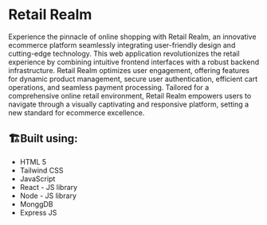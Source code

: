 # Retail Realm

Experience the pinnacle of online shopping with Retail Realm, an innovative ecommerce platform seamlessly integrating user-friendly design and cutting-edge technology. This web application revolutionizes the retail experience by combining intuitive frontend interfaces with a robust backend infrastructure. Retail Realm optimizes user engagement, offering features for dynamic product management, secure user authentication, efficient cart operations, and seamless payment processing. Tailored for a comprehensive online retail environment, Retail Realm empowers users to navigate through a visually captivating and responsive platform, setting a new standard for ecommerce excellence.

## 🏗️Built using:

 * HTML 5
 * Tailwind CSS
 * JavaScript
 * React - JS library
 * Node - JS library
 * MonggDB
 * Express JS









